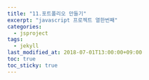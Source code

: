 ```yaml
---
title: "11.포트폴리오 만들기"
excerpt: "javascript 프로젝트 열한번째"
categories:
  - jsproject
tags:
  - jekyll
last_modified_at: 2018-07-01T13:00:00+09:00
toc: true
toc_sticky: true
---
```

